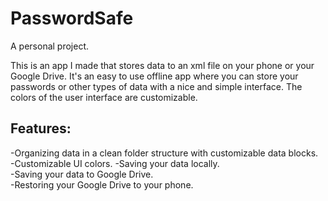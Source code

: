 # PasswordSafe

A personal project.

This is an app I made that stores data to an xml file on your phone or your Google Drive.
It's an easy to use offline app where you can store your passwords or other types of data with a nice and simple interface.
The colors of the user interface are customizable.

## Features:
-Organizing data in a clean folder structure with customizable data blocks.   
-Customizable UI colors.
-Saving your data locally.   
-Saving your data to Google Drive.   
-Restoring your Google Drive to your phone.   
